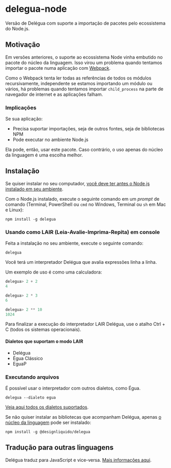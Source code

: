 # delegua-node

Versão de Delégua com suporte a importação de pacotes pelo ecossistema do Node.js.

## Motivação

Em versões anteriores, o suporte ao ecossistema Node vinha embutido no pacote do núcleo da linguagem. Isso virou um problema quando tentamos importar o pacote numa aplicação com [Webpack](https://webpack.js.org/). 

Como o Webpack tenta ler todas as referências de todos os módulos recursivamente, independente se estamos importando um módulo ou vários, há problemas quando tentamos importar `child_process` na parte de navegador de internet e as aplicações falham.

### Implicações

Se sua aplicação:

- Precisa suportar importações, seja de outros fontes, seja de bibliotecas NPM
- Pode executar no ambiente Node.js

Ela pode, então, usar este pacote. Caso contrário, o uso apenas do núcleo da linguagem é uma escolha melhor.

## Instalação

Se quiser instalar no seu computador,
[você deve ter antes o Node.js instalado em seu ambiente](https://dicasdejavascript.com.br/instalacao-do-nodejs-e-npm-no-windows-passo-a-passo).

Com o Node.js instalado, execute o seguinte comando em um _prompt_ de comando (Terminal, PowerShell ou `cmd` no Windows, Terminal ou `sh` em Mac e Linux):

```
npm install -g delegua
```

### Usando como LAIR (Leia-Avalie-Imprima-Repita) em console

Feita a instalação no seu ambiente, execute o seguinte comando:

```
delegua
```

Você terá um interpretador Delégua que avalia expressões linha a linha.

Um exemplo de uso é como uma calculadora:

```js
delegua> 2 + 2
4

delegua> 2 * 3
6

delegua> 2 ** 10
1024
```

Para finalizar a execução do interpretador LAIR Delégua, use o atalho <key>Ctrl</key> + <key>C</key> (todos os sistemas operacionais).

#### Dialetos que suportam o modo LAIR

- Delégua
- Égua Clássico
- EguaP

### Executando arquivos

É possível usar o interpretador com outros dialetos, como Égua.

```
delegua --dialeto egua
```

[Veja aqui todos os dialetos suportados](https://github.com/DesignLiquido/delegua/wiki/Dialetos).

Se não quiser instalar as bibliotecas que acompanham Delégua, apenas [o núcleo da linguagem](https://github.com/DesignLiquido/delegua) pode ser instalado:

```
npm install -g @designliquido/delegua
```

## Tradução para outras linguagens

Delégua traduz para JavaScript e vice-versa. [Mais informações aqui](https://github.com/DesignLiquido/delegua/wiki/Tradu%C3%A7%C3%A3o-para-outras-linguagens). 
